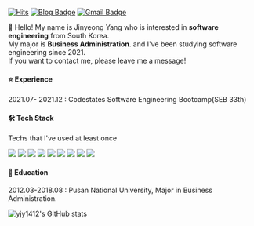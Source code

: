 [![Hits](https://hits.seeyoufarm.com/api/count/incr/badge.svg?url=https%3A%2F%2Fgithub.com%2Fyjy1412&count_bg=%2379C83D&title_bg=%23555555&icon=&icon_color=%23E7E7E7&title=hits&edge_flat=false)](https://hits.seeyoufarm.com)
[![Blog Badge](http://img.shields.io/badge/Blog-000000?style=flat-square&logo=Notion&link=https://www.notion.so/s-Home-f10ed2b0a851431cbbcc7a0870223a5a/)](https://www.notion.so/Bothsides-9e59d10de8734cafa0b457709d452c09/)
[![Gmail Badge](https://img.shields.io/badge/yjy852@gmail.com-d14836?style=flat-square&logo=Gmail&logoColor=white&link=mailto:yjy852@gmail.com)](mailto:yjy852@gmail.com)

👋 Hello! My name is Jinyeong Yang who is interested in **software engineering** from South Korea. </br>
My major is **Business Administration**. and I've been studying software engineering since 2021. </br>
If you want to contact me, please leave me a message!

<h4> ⭐️ Experience </h4>
<p>
  2021.07- 2021.12 : Codestates Software Engineering Bootcamp(SEB 33th)
</p>

<h4> 🛠 Tech Stack </h4>
<p> Techs that I've used at least once </p>
<p>
  <img src="https://img.shields.io/badge/HTML-E34F26?style=flat-square&logo=HTML5&logoColor=white"/>
  <img src="https://img.shields.io/badge/CSS-1572B6?style=flat-square&logo=CSS3&logoColor=white"/>
  <img src="https://img.shields.io/badge/Javascript-F7DF1E?style=flat-square&logo=JavaScript&logoColor=white"/>
  <img src="https://img.shields.io/badge/React.js-61DAFB?style=flat-square&logo=React&logoColor=white"/>
  <img src="https://img.shields.io/badge/Node.js-339933?style=flat-square&logo=Node.js&logoColor=white"/>
  <img src="https://img.shields.io/badge/Express.js-339933?style=flat-square&logo=Express&logoColor=white"/>
  <img src="https://img.shields.io/badge/Mysql-4479A1?style=flat-square&logo=MySQL&logoColor=white"/>
  <img src="https://img.shields.io/badge/Sequelize-52B0E7?style=flat-square&logo=Sequelize&logoColor=white"/>
  <img src="https://img.shields.io/badge/AWS-232F3E?style=flat-square&logo=Amazon AWS&logoColor=white"/>  
</p>

<h4> 🏫 Education </h4>
<p>2012.03-2018.08 : Pusan National University, Major in Business Administration. </p>

![yjy1412's GitHub stats](https://github-readme-stats.vercel.app/api?username=yjy1412&show_icons=true&theme=radical)
<!--
**yjy1412/yjy1412** is a ✨ _special_ ✨ repository because its `README.md` (this file) appears on your GitHub profile.

Here are some ideas to get you started:

- 🔭 I’m currently working on ...
- 🌱 I’m currently learning ...
- 👯 I’m looking to collaborate on ...
- 🤔 I’m looking for help with ...
- 💬 Ask me about ...
- 📫 How to reach me: ...
- 😄 Pronouns: ...
- ⚡ Fun fact: ...
-->
